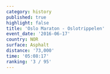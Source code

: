 ```yaml
---
category: history
published: true
highlight: false
title: 'Oslo Maraton - Oslotrippelen'
event_date: '2016-06-17'
country: NOR
surface: Asphalt
distance: '73,000'
time: '05:08:17'
ranking: '3 / 95'
---
```

